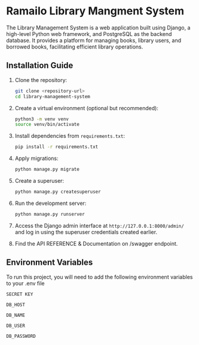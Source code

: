 
# Ramailo Library Mangment System

The Library Management System is a web application built using Django, a high-level Python web framework, and PostgreSQL as the backend database. It provides a platform for managing books, library users, and borrowed books, facilitating efficient library operations.



## Installation Guide

1. Clone the repository:

    ```bash
    git clone <repository-url>
    cd library-management-system
    ```

2. Create a virtual environment (optional but recommended):

    ```bash
    python3 -m venv venv
    source venv/bin/activate
    ```

3. Install dependencies from `requirements.txt`:

    ```bash
    pip install -r requirements.txt
    ```

4. Apply migrations:

    ```bash
    python manage.py migrate
    ```

5. Create a superuser:

    ```bash
    python manage.py createsuperuser
    ```

6. Run the development server:

    ```bash
    python manage.py runserver
    ```

7. Access the Django admin interface at `http://127.0.0.1:8000/admin/` and log in using the superuser credentials created earlier.

8. Find the API REFERENCE & Documentation on /swagger endpoint.

## Environment Variables

To run this project, you will need to add the following environment variables to your .env file

`SECRET KEY`


`DB_HOST`

`DB_NAME`

`DB_USER`

`DB_PASSWORD`

